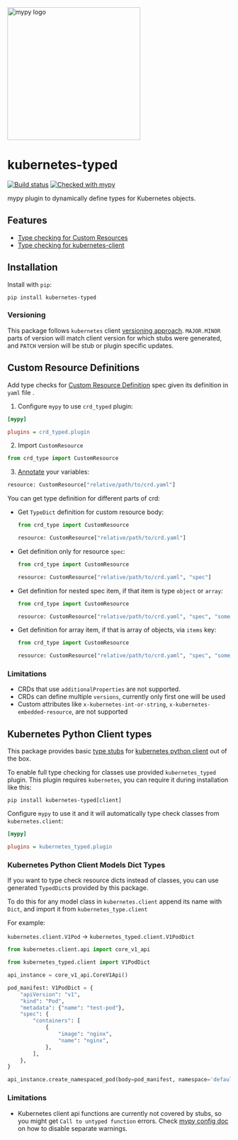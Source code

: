<img src="http://mypy-lang.org/static/mypy_light.svg" alt="mypy logo" width="300px"/>

# kubernetes-typed

[![Build status](https://github.com/gordonbondon/kubernetes-typed/workflows/Test/badge.svg?branch=master&event=push)](https://github.com/gordonbondon/kubernetes-typed/actions?query=workflow%3ATest+branch%3Amaster)
[![Checked with mypy](http://www.mypy-lang.org/static/mypy_badge.svg)](http://mypy-lang.org/)

mypy plugin to dynamically define types for Kubernetes objects.

## Features

* [Type checking for Custom Resources](#Custom-Resource-Definitions)
* [Type checking for kubernetes-client](#Kubernetes-Python-Client-types)

## Installation

Install with `pip`:
```shell
pip install kubernetes-typed
```

### Versioning

This package follows `kubernetes` client [versioning approach](https://github.com/kubernetes-client/python#homogenizing-the-kubernetes-python-client-versions).
`MAJOR.MINOR` parts of version will match client version for which stubs were generated, and `PATCH` version will be stub or plugin specific updates.

## Custom Resource Definitions

Add type checks for [Custom Resource Definition](https://kubernetes.io/docs/tasks/extend-kubernetes/custom-resources/custom-resource-definitions/) spec given its definition in `yaml` file .

1. Configure `mypy` to use `crd_typed` plugin:
```ini
[mypy]

plugins = crd_typed.plugin
```

2. Import `CustomResource`

```python
from crd_type import CustomResource
```

3. [Annotate](https://mypy.readthedocs.io/en/stable/type_inference_and_annotations.html#explicit-types-for-variables) your variables:

```python
resource: CustomResource["relative/path/to/crd.yaml"]
```

You can get type definition for different parts of crd:

* Get `TypeDict` definition for custom resource body:

    ```python
    from crd_type import CustomResource

    resource: CustomResource["relative/path/to/crd.yaml"]
    ```

* Get definition only for resource `spec`:

    ```python
    from crd_type import CustomResource

    resource: CustomResource["relative/path/to/crd.yaml", "spec"]
    ```

* Get definition for nested spec item, if that item is type `object` or `array`:

    ```python
    from crd_type import CustomResource

    resource: CustomResource["relative/path/to/crd.yaml", "spec", "some_property"]
    ```

* Get definition for array item, if that is array of objects, via `items` key:

    ```python
    from crd_type import CustomResource

    resource: CustomResource["relative/path/to/crd.yaml", "spec", "some_array_of_objects", "items"]
    ```

### Limitations

* CRDs that use `additionalProperties` are not supported.
* CRDs can define multiple `versions`, currently only first one will be used
* Custom attributes like `x-kubernetes-int-or-string`, `x-kubernetes-embedded-resource`, are not supported

## Kubernetes Python Client types

This package provides basic [type stubs](https://www.python.org/dev/peps/pep-0561/) for [kubernetes python client](https://github.com/kubernetes-client/python) out of the box.

To enable full type checking for classes use provided `kubernetes_typed` plugin. This plugin requires `kubernetes`, you can require it during installation like this:

```shell
pip install kubernetes-typed[client]
```

Configure `mypy` to use it and it will automatically type check classes from `kubernetes.client`:

```ini
[mypy]

plugins = kubernetes_typed.plugin
```

### Kubernetes Python Client Models Dict Types

If you want to type check resource dicts instead of classes, you can use generated `TypedDict`s provided by this package.

To do this for any model class in `kubernetes.client` append its name with `Dict`, and import it from `kubernetes_type.client`

For example:

`kubernetes.client.V1Pod` -> `kubernetes_typed.client.V1PodDict`

```python
from kubernetes.client.api import core_v1_api

from kubernetes_typed.client import V1PodDict

api_instance = core_v1_api.CoreV1Api()

pod_manifest: V1PodDict = {
    "apiVersion": "v1",
    "kind": "Pod",
    "metadata": {"name": "test-pod"},
    "spec": {
        "containers": [
            {
                "image": "nginx",
                "name": "nginx",
            },
        ],
    },
}

api_instance.create_namespaced_pod(body=pod_manifest, namespace='default')
```

### Limitations

* Kubernetes client api functions are currently not covered by stubs, so you might get `Call to untyped function` errors. Check [mypy config doc](https://mypy.readthedocs.io/en/stable/config_file.html) on how to disable separate warnings.
